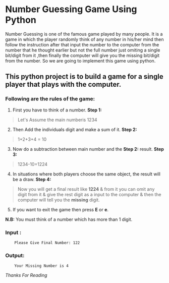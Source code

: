 # Number Guessing Game Using Python

Number Guessing is one of the famous game played by many people. It is a game in which the player randomly think of any number in his/her mind then follow the instruction after that input the number to the computer from the number that he thought earlier but not the full number just omiting a single bit/digit from it ,then finally the computer will give you the missing bit/digit from the number. So we are going to implement this game using python. 

## This python project is to build a game for a single player that plays with the computer.

### Following are the rules of the game:

1. First you have to think of a number.
**Step 1:** 
> Let's Assume the main numberis 1234 
2. Then Add the individuals digit and make a sum of it.
**Step 2:**
> 1+2+3+4 = 10
3. Now do a subtraction between main number and the **Step 2:** result.
**Step 3:**
> 1234-10=1224
4. In situations where both players choose the same object, the result will be a draw.
**Step 4:**
> Now you will get a final result like **1224** & from it you can omit any digit from it & give the rest digit as a input to the computer & then the computer will tell you the **missing** digit.
5. If you want to exit the game then press **E** or **e**.


**N.B:** You must think of a number which has more than 1 digit.



### Input :
        Please Give Final Number: 122 


### Output:
        Your Missing Number is 4


*Thanks For Reading*



